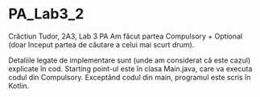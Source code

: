 # PA_Lab3_2
Crăctiun Tudor, 2A3, Lab 3 PA
Am făcut partea Compulsory + Optional (doar început partea de căutare a celui mai scurt drum).

Detaliile legate de implementare sunt (unde am considerat că este cazul) explicate în cod.
Starting point-ul este în clasa Main.java, care va executa codul din Compulsory. Exceptând codul din main, programul este scris în Kotlin.
